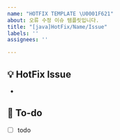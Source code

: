 ```yaml
---
name: "HOTFIX TEMPLATE \U0001F621"
about: 오류 수정 이슈 템플릿입니다.
title: "[java]HotFix/Name/Issue"
labels: ''
assignees: ''

---
```


## 💡 HotFix Issue
<!-- 관련 이슈에 대해 설명해주세요. -->
- 
## 🌿  To-do
<!-- 해야 할 일들을 적어주세요. -->
- [ ] todo
